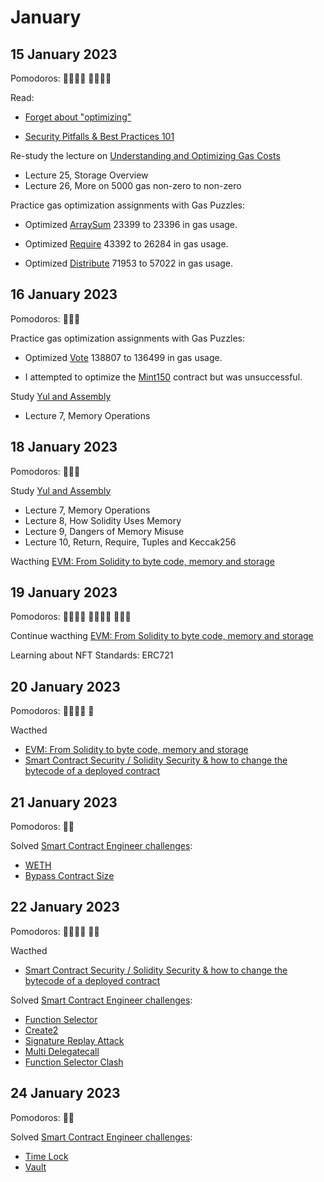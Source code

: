 # January

## 15 January 2023

Pomodoros: 🍅🍅🍅🍅 🍅🍅🍅🍅

Read:

-   [Forget about "optimizing"](https://mirror.xyz/vicnaum.eth/4CQa5X41_kCSUJD5YVb0G0B1VGD7cqbOZYjuGfzaUC4)

-   [Security Pitfalls & Best Practices 101](https://secureum.substack.com/p/security-pitfalls-and-best-practices-101)

Re-study the lecture on [Understanding and Optimizing Gas Costs](https://www.udemy.com/course/advanced-solidity-understanding-and-optimizing-gas-costs)

-   Lecture 25, Storage Overview
-   Lecture 26, More on 5000 gas non-zero to non-zero

Practice gas optimization assignments with Gas Puzzles:

-   Optimized [ArraySum](https://github.com/yeahokyok/gas-puzzles/blob/main/contracts/contracts_optimized/OptimizedArraySum.sol) 23399 to 23396 in gas usage.

-   Optimized [Require](https://github.com/yeahokyok/gas-puzzles/blob/main/contracts/contracts_optimized/OptimizedRequire.sol) 43392 to 26284 in gas usage.

-   Optimized [Distribute](https://github.com/yeahokyok/gas-puzzles/blob/main/contracts/contracts_optimized/OptimizedDistribute.sol) 71953 to 57022 in gas usage.

## 16 January 2023

Pomodoros: 🍅🍅🍅

Practice gas optimization assignments with Gas Puzzles:

-   Optimized [Vote](https://github.com/yeahokyok/gas-puzzles/blob/main/contracts/contracts_optimized/OptimizedVote.sol) 138807 to 136499 in gas usage.

-   I attempted to optimize the [Mint150](https://github.com/yeahokyok/gas-puzzles/blob/main/contracts/Mint150.sol) contract but was unsuccessful.

Study [Yul and Assembly](https://www.udemy.com/course/advanced-solidity-yul-and-assembly)

-   Lecture 7, Memory Operations

## 18 January 2023

Pomodoros: 🍅🍅🍅

Study [Yul and Assembly](https://www.udemy.com/course/advanced-solidity-yul-and-assembly)

-   Lecture 7, Memory Operations
-   Lecture 8, How Solidity Uses Memory
-   Lecture 9, Dangers of Memory Misuse
-   Lecture 10, Return, Require, Tuples and Keccak256

Wacthing [EVM: From Solidity to byte code, memory and storage](https://www.youtube.com/watch?v=RxL_1AfV7N4)

## 19 January 2023

Pomodoros: 🍅🍅🍅🍅 🍅🍅🍅🍅 🍅🍅🍅

Continue wacthing [EVM: From Solidity to byte code, memory and storage](https://www.youtube.com/watch?v=RxL_1AfV7N4)

Learning about NFT Standards: ERC721

## 20 January 2023

Pomodoros: 🍅🍅🍅🍅 🍅

Wacthed 
- [EVM: From Solidity to byte code, memory and storage](https://www.youtube.com/watch?v=RxL_1AfV7N4)
- [Smart Contract Security / Solidity Security & how to change the bytecode of a deployed contract](https://youtu.be/QfFjUMPtsM0)

## 21 January 2023

Pomodoros: 🍅🍅

Solved [Smart Contract Engineer challenges](https://www.smartcontract.engineer/challenges):
- [WETH](https://www.smartcontract.engineer/challenges/solidity-weth)
- [Bypass Contract Size](https://www.smartcontract.engineer/challenges/solidity-bypass-contract-size)

## 22 January 2023

Pomodoros: 🍅🍅🍅🍅 🍅🍅

Wacthed 
- [Smart Contract Security / Solidity Security & how to change the bytecode of a deployed contract](https://youtu.be/QfFjUMPtsM0)

Solved [Smart Contract Engineer challenges](https://www.smartcontract.engineer/challenges):
- [Function Selector](https://www.smartcontract.engineer/challenges/solidity-function-selector)
- [Create2](https://www.smartcontract.engineer/challenges/solidity-create2)
- [Signature Replay Attack](https://www.smartcontract.engineer/challenges/solidity-signature-replay-attack)
- [Multi Delegatecall](https://www.smartcontract.engineer/challenges/solidity-multi-delegatecall)
- [Function Selector Clash](https://www.smartcontract.engineer/challenges/solidity-function-selector-clash)

## 24 January 2023

Pomodoros: 🍅🍅

Solved [Smart Contract Engineer challenges](https://www.smartcontract.engineer/challenges):
- [Time Lock](https://www.smartcontract.engineer/challenges/solidity-time-lock)
- [Vault](https://www.smartcontract.engineer/challenges/solidity-vault)


